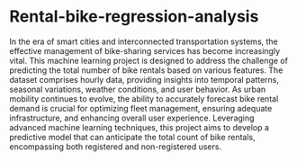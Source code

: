 # Rental-bike-regression-analysis


In the era of smart cities and interconnected transportation systems, the effective management of bike-sharing services has become increasingly vital. This machine learning project is designed to address the challenge of predicting the total number of bike rentals based on various features. The dataset comprises hourly data, providing insights into temporal patterns, seasonal variations, weather conditions, and user behavior.
As urban mobility continues to evolve, the ability to accurately forecast bike rental demand is crucial for optimizing fleet management, ensuring adequate infrastructure, and enhancing overall user experience. Leveraging advanced machine learning techniques, this project aims to develop a predictive model that can anticipate the total count of bike rentals, encompassing both registered and non-registered users.
